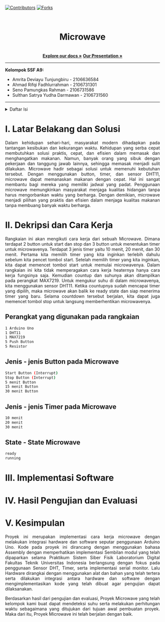 [![Contributors][contributors-shield]][contributors-url]
[![Forks][forks-shield]][forks-url]

<!-- PROJECT LOGO -->
<br />
<div align="center">

  <h1 align="center">Microwave</h1>

  <p align="center">
    <br />
    <a href="https://docs.google.com/document/d/1hm8Lt8FwRerWbpJ2OE97XsNa6cO3VT7M3mVZjngSqH8/edit?usp=sharing"><strong>Explore our docs »</strong></a>
    <a href="https://www.canva.com/design/DAFjFzc3Epw/BtCf_STqrOJoeX49x1hR0A/edit?utm_content=DAFjFzc3Epw&utm_campaign=designshare&utm_medium=link2&utm_source=sharebutton"><strong>Our Presentation »</strong></a>
    <br />
  </p>
</div>

___
**Kelompok SSF A9:**
+ Amrita Deviayu Tunjungbiru	- 2106636584
+ Ahmad Rifqi Fadhlurrahman - 2106731301
+ Seno Pamungkas Rahman - 2106731586
+ Sulthan Satrya Yudha Darmawan - 2106731560
___

<!-- TABLE OF CONTENTS -->
<details>
  <summary>Daftar Isi</summary>
  <ol>
    <li><a href="#latar-belakang">Latar Belakang</a></li>
    <li><a href="#dekripsi-dan-cara-kerja">Dekripsi dan Cara Kerja</a></li>
    <li><a href="#perangkat-yang-digunakan-pada-rangkaian">Perangkat yang digunakan pada rangkaian</a></li>
    <li><a href="#jenis---jenis-button-pada-microwave">Jenis - jenis Button pada Microwave</a></li>
    <li><a href="#jenis---jenis-timer-pada-microwave">Jenis - jenis Timer pada Microwave</a></li>
    <li><a href="#state---state-microwave">State - State Microwave</a></li>
  </ol>
</details>

# I. Latar Belakang dan Solusi
<p align="justify"> 
Dalam kehidupan sehari-hari, masyarakat modern dihadapkan pada tantangan kesibukan dan kekurangan waktu. Kehidupan yang serba cepat membutuhkan solusi praktis, cepat, dan efisien dalam memasak dan menghangatkan makanan. Namun, banyak orang yang sibuk dengan pekerjaan dan tanggung jawab lainnya, sehingga memasak menjadi sulit dilakukan. Microwave hadir sebagai solusi untuk memenuhi kebutuhan tersebut. Dengan menggunakan button, timer, dan sensor DHT11, microwave dapat memanaskan makanan dengan cepat. Hal ini sangat membantu bagi mereka yang memiliki jadwal yang padat. Penggunaan microwave memungkinkan masyarakat menjaga kualitas hidangan tanpa harus mengorbankan waktu yang berharga. Dengan demikian, microwave menjadi pilihan yang praktis dan efisien dalam menjaga kualitas makanan tanpa membuang banyak waktu berharga. 
</p>



# II. Dekripsi dan Cara Kerja
<p align="justify"> 
Rangkaian ini akan mengikuti cara kerja dari sebuah Microwave. Dimana terdapat 2 button untuk start dan stop dan 3 button untuk menentukan timer untuk microwavenya. Terdapat 3 jenis timer yaitu 10 menit, 20 menit, dan 30 menit. Pertama kita memilih timer yang kita inginkan terlebih dahulu sebelum kita pencet tombol start. Setelah memilih timer yang kita inginkan, kita dapat memencet tombol start untuk memulai microwavenya. Dalam rangkaian ini kita tidak memperagakan cara kerja heaternya hanya cara kerja fungsinya saja. Kemudian countup dan suhunya akan ditampilkan pada perangkat MAX7219. Untuk mengukur suhu di dalam microwavenya, kita menggunakan sensor DHT11. Ketika countupnya sudah mencapai timer yang dipilih, maka microwave akan balik ke ready state dan siap menerima timer yang baru. Selama countdown tersebut berjalan, kita dapat juga memencet tombol stop untuk langsung memberhentikan microwavenya. 
</p>

 
## Perangkat yang digunakan pada rangkaian
```bash
1 Arduino Uno
1 DHT11
1 MAX7219
5 Push Button
5 Resistor
``` 

## Jenis - jenis Button pada Microwave
```bash
Start Button (Interrupt)
Stop Button (Interrupt)
5 menit Button
15 menit Button
30 menit Button
```

## Jenis - jenis Timer pada Microwave
```bash
10 menit
20 menit
30 menit
```

## State - State Microwave
```bash
ready
running
```

# III. Implementasi Software

# IV. Hasil Pengujian dan Evaluasi

# V. Kesimpulan
<p align="justify"> 
Proyek ini merupakan implementasi cara kerja microwave dengan melakukan integrasi hardware dan software seputar penggunaan Arduino Uno. Kode pada proyek ini dirancang dengan menggunakan bahasa Assembly dengan memperhatikan implementasi Sembilan modul yang telah dipaparkan selama Praktikum Sistem Siber Fisik Laboratorium Digital Fakultas Teknik Universitas Indonesia berlangsung dengan fokus pada penggunaan Sensor DHT, Timer, serta implementasi serial monitor. Lalu Hardware dirangkai dengan menggunakan alat dan bahan  yang telah tertera serta dilakukan integrasi antara hardware dan software dengan mengimplementasikan kode yang telah dibuat agar pengujian dapat dilaksanakan.</p>
<p align="justify"> 
Berdasarkan hasil dari pengujian dan evaluasi, Proyek Microwave yang telah kelompok kami buat dapat mendeteksi suhu serta melakukan perhitungan waktu sebagaimana yang ditujukan dari tujuan awal pembuatan proyek. Maka dari itu, Proyek Microwave ini telah berjalan dengan baik. 
</p>



<!-- MARKDOWN LINKS & IMAGES -->
  [contributors-shield]: https://img.shields.io/github/contributors/othneildrew/Best-README-Template.svg?style=for-the-badge
  [contributors-url]: https://github.com/rroiii/Electronic-Vault-Lock/graphs/contributors
  [forks-shield]: https://img.shields.io/github/forks/othneildrew/Best-README-Template.svg?style=for-the-badge
  [forks-url]: https://github.com/rroiii/Electronic-Vault-Lock/network/members
  
